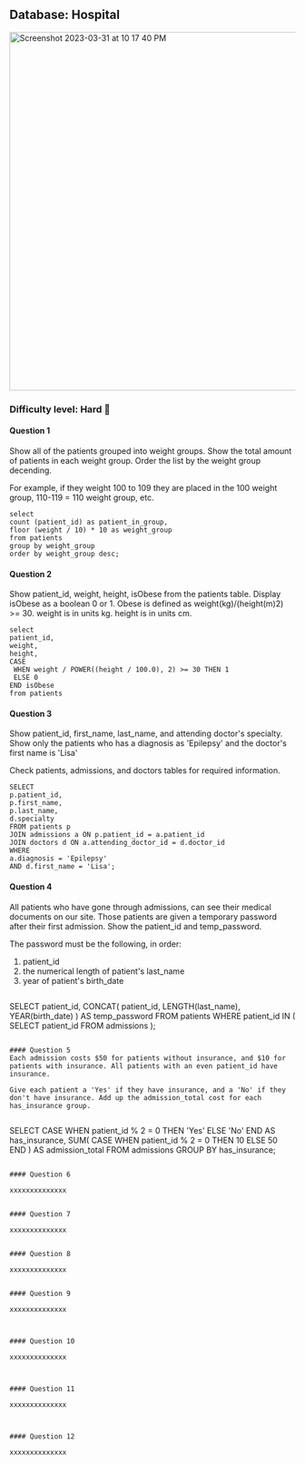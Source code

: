 ## Database: Hospital

<img width="632" alt="Screenshot 2023-03-31 at 10 17 40 PM" src="https://user-images.githubusercontent.com/25376135/229263328-e4519a02-dbc0-43ab-b38c-8088f76cdbfe.png">

### Difficulty level: Hard 🔴

#### Question 1
Show all of the patients grouped into weight groups.
Show the total amount of patients in each weight group.
Order the list by the weight group decending.

For example, if they weight 100 to 109 they are placed in the 100 weight group, 110-119 = 110 weight group, etc.
   ```
select
  count (patient_id) as patient_in_group,
  floor (weight / 10) * 10 as weight_group
from patients
group by weight_group
order by weight_group desc;
  ```

#### Question 2
Show patient_id, weight, height, isObese from the patients table.
Display isObese as a boolean 0 or 1.
Obese is defined as weight(kg)/(height(m)2) >= 30.
weight is in units kg.
height is in units cm.
   ```
select
  patient_id,
  weight,
  height,
  CASE
    WHEN weight / POWER((height / 100.0), 2) >= 30 THEN 1
    ELSE 0
  END isObese
from patients
  ```
  
#### Question 3
Show patient_id, first_name, last_name, and attending doctor's specialty.
Show only the patients who has a diagnosis as 'Epilepsy' and the doctor's first name is 'Lisa'

Check patients, admissions, and doctors tables for required information.
   ```
SELECT
  p.patient_id,
  p.first_name,
  p.last_name,
  d.specialty
FROM patients p
  JOIN admissions a ON p.patient_id = a.patient_id
  JOIN doctors d ON a.attending_doctor_id = d.doctor_id
WHERE
  a.diagnosis = 'Epilepsy'
  AND d.first_name = 'Lisa';
  ```
  
#### Question 4
All patients who have gone through admissions, can see their medical documents on our site. Those patients are given a temporary password after their first admission. Show the patient_id and temp_password.

The password must be the following, in order:
1. patient_id
2. the numerical length of patient's last_name
3. year of patient's birth_date
   ```
SELECT
  patient_id,
  CONCAT(
    patient_id,
    LENGTH(last_name),
    YEAR(birth_date)
  ) AS temp_password
FROM patients
WHERE patient_id IN (
    SELECT patient_id
    FROM admissions
  );
  ```
   
#### Question 5
Each admission costs $50 for patients without insurance, and $10 for patients with insurance. All patients with an even patient_id have insurance.

Give each patient a 'Yes' if they have insurance, and a 'No' if they don't have insurance. Add up the admission_total cost for each has_insurance group.
   
   ```
SELECT
  CASE
    WHEN patient_id % 2 = 0 THEN 'Yes'
    ELSE 'No'
  END AS has_insurance,
  SUM(
    CASE
      WHEN patient_id % 2 = 0 THEN 10
      ELSE 50
    END
  ) AS admission_total
FROM admissions
GROUP BY has_insurance;
  ```
  
#### Question 6

xxxxxxxxxxxxxx

   ```

  ```

#### Question 7

xxxxxxxxxxxxxx

   ```

  ```

#### Question 8

xxxxxxxxxxxxxx

   ```

  ```
   
#### Question 9

xxxxxxxxxxxxxx

   ```

  ```
  
  
#### Question 10

xxxxxxxxxxxxxx

   ```

  ```
  
  
#### Question 11

xxxxxxxxxxxxxx

   ```

  ```
  
  
#### Question 12

xxxxxxxxxxxxxx

   ```

  ```
